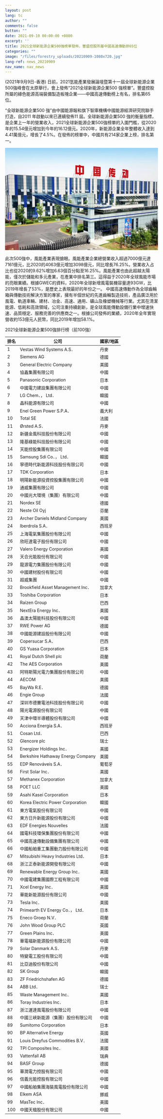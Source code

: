 ```yaml
---
layout: post
lang: tc
author: ""
comments: false
button: ""
date: 2021-09-10 00:00:00 +0800
excerpt: ''
title: 2021全球新能源企業500強榜單發佈，豐盛控股所屬中國高速傳動排65位
categories: ""
image: "/files/forestry_uploads/20210909-1080x720.jpg"
lang-ref: news_20210909
nav_name: nav_news
---
```


(2021年9月9日-香港) 日前，2021氫能產業發展論壇暨第十一屆全球新能源企業500強峰會在太原舉行，會上發佈“2021全球新能源企業500 強榜單”。豐盛控股所屬的綠色能源高端裝備製造板塊企業——中國高速傳動榜上有名，排名第65位。

“全球新能源企業500 強”由中國能源報和旗下智庫機構中國能源經濟研究院聯手打造，自2011 年啟動以來已連續發佈11 屆。全球新能源企業500 強的衡量指標，是企業上一年的營業收入，2021全球新能源企業500強榜單的入圍門檻，從2020年的15.54億元增加到今年的16.12億元。2020年，新能源企業全年整體收入達到4.41萬億元，增長了4.5%。在發佈的榜單中，中國共有214家企業上榜，排名第一。

![](/files/forestry_uploads/20210909-1080x720.jpg)

此次500強中，風能產業表現搶眼。風能產業企業總營業收入超過7000億元達7161億元，比2020的4063億元增加3098億元，同比增長76.25%。營業收入占比也從2020的9.62%增加6.63個百分點至16.25%。風能產業也由此超越太陽能，僅次於儲能和多元產業，在產業中排名第三。這得益于2020年全球風能市場的亮眼業績。根據GWEC的資料，2020年全球新增風電裝機容量達93GW，比2019年增長了53%，是歷史上表現最好的年份之一。
中國高速傳動作為全球齒輪箱與傳動技術解決方案的專家，擁有半個世紀的先進齒輪製造技術，產品廣泛用於風電、軌道車輛、建材、冶金、高速、通用、礦山及橡塑機械等行業。尤其在清潔能源、低耗和高效領域，公司注重持續創新，是全球風能傳動設備行業中增速快速、品質穩定、服務完善的供應商之一。根據公司發佈的業績，2020年全年實現營收約153億元人民幣，同比2019年增加58.1%。

2021全球新能源企業500強排行榜（前100強）

| 排名|	公司| 國家/地區
|---|---|---|
| 1|Vestas Wind Systems A.S．|丹麥
| 2|Siemens AG |德國
| 3|General Electric Company |美國
| 4|協鑫集團有限公司 |中國
| 5|Panasonic Corporation	|日本
| 6|中國電力建設集團有限公司	|中國
| 7|LG Chem．， Ltd．	|韓國
| 8|晶科能源有限公司	|中國
| 9|Enel Green Power S.P.A．	|義大利
| 10|Total SE	|法國
| 11|Ørsted A.S．	|丹麥
| 12|新疆金風科技股份有限公司	|中國
| 13|隆基綠能科技股份有限公司	|中國
| 14|天能控股集團有限公司	|中國
| 15|Samsung Sdi Co．， Ltd．	|韓國
| 16|寧德時代新能源科技股份有限公司	|中國
| 17|TDK Corporation	|日本
| 18|明陽新能源投資控股集團有限公司	|中國
| 19|通威集團有限公司	|中國
| 20|中國光大環境（集團）有限公司	|中國
| 21|Nordex SE	|德國
| 22|Neste Oil Oyj	|芬蘭
| 23|Archer Daniels Midland Company	|美國
| 24|Iberdrola S.A．	|西班牙
| 25|上海電氣集團股份有限公司	|中國
| 26|欣旺達電子股份有限公司	|中國
| 27|Valero Energy Corporation	|美國
| 28|天合光能股份有限公司	|中國
| 29|龍源電力集團股份有限公司	|中國
| 30|中國建材股份有限公司	|中國
| 31|超威集團	|中國
| 32|Brookfield Asset Management Inc．	|加拿大
| 33|Toshiba Corporation	|日本
| 34|Raízen Group	|巴西
| 35|NextEra Energy Inc．	|美國
| 36|晶澳太陽能科技股份有限公司	|中國
| 37|RWE Power AG	|德國
| 38|中國能源建設股份有限公司	|中國
| 39|Copersucar S.A．	|巴西
| 40|GS Yuasa Corporation	|日本
| 41|Royal Dutch Shell plc	|荷蘭
| 42|The AES Corporation	|美國
| 43|阿特斯陽光電力集團股份有限公司	|中國
| 44|AECOM	|美國
| 45|BayWa R.E．	|德國
| 46|Engie Group	|法國
| 47|深圳市德賽電池科技股份有限公司	|中國
| 48|陽光電源股份有限公司	|中國
| 49|天津中環半導體股份有限公司	|中國
| 50|Acciona Energía S.A．	|西班牙
| 51|Cosan Ltd．	|巴西
| 52|Glencore plc	|瑞士
| 53|Energizer Holdings Inc．	|美國
| 54|Berkshire Hathaway Energy Company	|美國
| 55|EDP Renováveis S.A．	|葡萄牙
| 56|First Solar Inc．	|美國
| 57|Methanex Corporation	|加拿大
| 58|POET LLC	|美國
| 59|Asahi Kasei Corporation	|日本
| 60|Korea Electric Power Corporation	|韓國
| 61|東方電氣股份有限公司	|中國
| 62|東方日升新能源股份有限公司	|中國
| 63|EDF Energies Nouvelles	|法國
| 64|國電科技環保集團股份有限公司	|中國
| 65|中國高速傳動設備集團有限公司	|中國
| 66|中國船舶重工集團動力股份有限公司	|中國
| 67|Mitsubishi Heavy Industries Ltd．	|日本
| 68|浙江正泰新能源開發有限公司	|中國
| 69|Renewable Energy Group Inc．	|美國
| 70|中國電建集團國際工程有限公司	|中國
| 71|Xcel Energy Inc． 	|美國
| 72|華能新能源股份有限公司	|中國
| 73|Tesla Inc．	|美國
| 74|Primearth EV Energy Co．， Ltd．	|日本
| 75|Eneco Groep N.V．	|荷蘭
| 76|John Wood Group PLC	|英國
| 77|Green Plains Inc．	|美國
| 78|華電福新能源股份有限公司	|中國
| 79|Solar Danmark A.S．	|丹麥
| 80|特變電工股份有限公司	|中國
| 81|比亞迪股份有限公司	|中國
| 82|SK Group	|韓國
| 83|ZF Friedrichshafen AG	|德國
| 84|ABB Ltd．	|瑞士
| 85|Waste Management Inc．	|美國
| 86|Toray Industries Inc．	|日本
| 87|浙江運達風電股份有限公司	|中國
| 88|中國三峽新能源（集團）股份有限公司	|中國
| 89|Sumitomo Corporation	|日本
| 90|BP Alternative Energy	|英國
| 91|Louis Dreyfus Commodities B.V．	|法國
| 92|TPI Composites Inc．	|美國
| 93|Vattenfall AB	|瑞典
| 94|BASF Group	|德國
| 95|華潤電力控股有限公司	|中國
| 96|信義光能控股有限公司	|中國
| 97|中國船舶集團海裝風電股份有限公司	|中國
| 98|Elkem ASA	|挪威
| 99|MasTec Inc．	|美國
| 100|中國天楹股份有限公司	|中國
